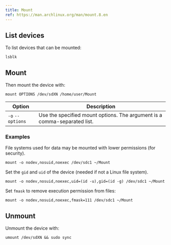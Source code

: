 ```yaml
---
title: Mount
ref: https://man.archlinux.org/man/mount.8.en
---
```


## List devices

To list devices that can be mounted:

```shell
lsblk
```

## Mount

Then mount the device with:

```shell
mount OPTIONS /dev/sdXN /home/user/Mount
```

| Option | Description |
| --- | --- |
| `-o` `--options` | Use the specified mount options. The argument is a comma-separated list. |

### Examples

File systems used for data may be mounted with lower permissions (for security).

```fish
mount -o nodev,nosuid,noexec /dev/sdc1 ~/Mount
```

Set the `gid` and `uid` of the device (needed if not a Linux file system).

```fish
mount -o nodev,nosuid,noexec,uid=(id -u),gid=(id -g) /dev/sdc1 ~/Mount
```

Set `fmask` to remove execution permission from files:

```fish
mount -o nodev,nosuid,noexec,fmask=111 /dev/sdc1 ~/Mount
```

## Unmount

Unmount the device with:

```shell
umount /dev/sdXN && sudo sync
```
